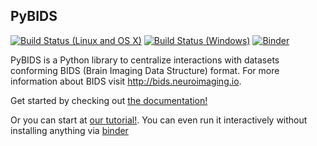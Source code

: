 ## PyBIDS
[![Build Status (Linux and OS X)](https://travis-ci.org/INCF/pybids.svg?branch=master)](https://travis-ci.org/INCF/pybids)
[![Build Status (Windows)](https://ci.appveyor.com/api/projects/status/5aa4c6e3m15ew4v7?svg=true)](https://ci.appveyor.com/project/chrisfilo/pybids-ilb80)
[![Binder](https://mybinder.org/badge.svg)](https://mybinder.org/v2/gh/KirstieJane/pybids/master?filepath=https%3A%2F%2Fgithub.com%2FKirstieJane%2Fpybids%2Fblob%2Fmaster%2Fexamples%2Fpybids%2520tutorial.ipynb)

PyBIDS is a Python library to centralize interactions with datasets conforming
BIDS (Brain Imaging Data Structure) format.  For more information about BIDS
visit http://bids.neuroimaging.io.

Get started by checking out [the documentation!](https://incf.github.io/pybids)

Or you can start at [our tutorial!](examples/pybids%20tutorial.ipynb). You can even run it interactively without installing anything via [binder](https://mybinder.org/v2/gh/KirstieJane/pybids/master?filepath=https%3A%2F%2Fgithub.com%2FKirstieJane%2Fpybids%2Fblob%2Fmaster%2Fexamples%2Fpybids%2520tutorial.ipynb)
